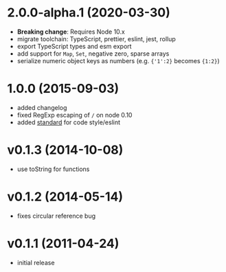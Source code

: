 # 2.0.0-alpha.1 (2020-03-30)
  * **Breaking change**: Requires Node 10.x
  * migrate toolchain: TypeScript, prettier, eslint, jest, rollup
  * export TypeScript types and esm export
  * add support for `Map`, `Set`, negative zero, sparse arrays
  * serialize numeric object keys as numbers (e.g. `{'1':2}` becomes `{1:2}`)

# 1.0.0 (2015-09-03)

  * added changelog
  * fixed RegExp escaping of `/` on node 0.10
  * added [standard](https://github.com/feross/standard) for code style/eslint

# v0.1.3 (2014-10-08)

  * use toString for functions

# v0.1.2 (2014-05-14)

  * fixes circular reference bug

# v0.1.1 (2011-04-24)

  * initial release
